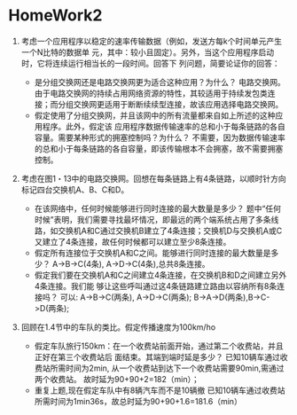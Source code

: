 # HomeWork2

1. 考虑一个应用程序以稳定的速率传输数据（例如，发送方每k个时间单元产生一个N比特的数据单 元，其中：较小且固定）。另外，当这个应用程序启动时，它将连续运行相当长的一段时间。回答下 列问题，简要论证你的回答：
   - 是分组交换网还是电路交换网更为适合这种应用？为什么？
电路交换网。由于电路交换网的持续占用网络资源的特性，其较适用于持续发包类连接；而分组交换网更适用于断断续续型连接，故该应用选择电路交换网。
   - 假定使用了分组交换网，并且该网中的所有流量都来自如上所述的这种应用程序。此外，假定该 应用程序数据传输速率的总和小于每条链路的各自容量。需要某种形式的拥塞控制吗？为什么？
不需要，因为数据传输速率的总和小于每条链路的各自容量，即该传输根本不会拥塞，故不需要拥塞控制。

2. 考虑在图1・13中的电路交换网。回想在每条链路上有4条链路，以顺时针方向标记四台交换机A、B、C和D。
   - 在该网络中，任何时候能够进行同时连接的最大数量是多少？
题中“任何时候”表明，我们需要寻找最坏情况，即最远的两个端系统占用了多条线路，如交换机A和C通过交换机B建立了4条连接；交换机D与交换机A或C又建立了4条连接，故任何时候都可以建立至少8条连接。
   - 假定所有连接位于交换机A和C之间。能够进行同时连接的最大数量是多少？
A->B->C(4条), A->D->C(4条),总共8条连接。
   - 假定我们要在交换机A和C之间建立4条连接，在交换机B和D之间建立另外4条连接。我们能 够让这些呼叫通过这4条链路建立路由以容纳所有8条连接吗？
可以:
A->B->C(两条), A->D->C(两条);
B->A->D(两条),B->C->D(两条);

3. 回顾在1.4节中的车队的类比。假定传播速度为100km/ho
   - 假定车队旅行150km：在一个收费站前面开始，通过第二个收费站，并且正好在第三个收费站后 面结束。其端到端时延是多少？
已知10辆车通过收费站所需时间为2min, 从一个收费站到达下一个收费站需要90min,需通过两个收费站。
故时延为90+90+2=182（min）；
   - 重复上题,现在假定车队中有8辆汽车而不是10辆撤
已知10辆车通过收费站所需时间为1min36s，故总时延为90+90+1.6=181.6（min）